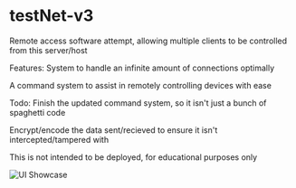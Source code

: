 # testNet-v3


Remote access software attempt, allowing multiple clients to be controlled from this server/host

Features: 
System to handle an infinite amount of connections optimally

A command system to assist in remotely controlling devices with ease

Todo:
Finish the updated command system, so it isn't just a bunch of spaghetti code

Encrypt/encode the data sent/recieved to ensure it isn't intercepted/tampered with


This is not intended to be deployed, for educational purposes only

![UI Showcase](https://cdn.discordapp.com/attachments/879783193635618856/884556435332165682/unknown.png)
